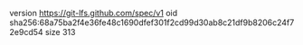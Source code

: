 version https://git-lfs.github.com/spec/v1
oid sha256:68a75ba2f4e36fe48c1690dfef301f2cd99d30ab8c21df9b8206c24f72e9cd54
size 313
